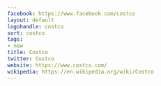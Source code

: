 ```yaml
---
facebook: https://www.facebook.com/costco
layout: default
logohandle: costco
sort: costco
tags:
- new
title: Costco
twitter: Costco
website: https://www.costco.com/
wikipedia: https://en.wikipedia.org/wiki/Costco
---
```

